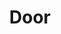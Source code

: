 ---
layout: prefab
title: Door
data_file: Door
parent: Prefabs
nav_exclude: true
search_exclude: false
---